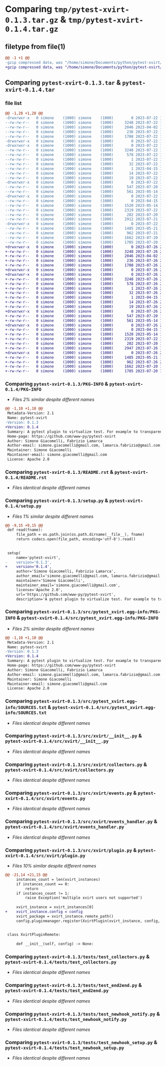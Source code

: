 # Comparing `tmp/pytest-xvirt-0.1.3.tar.gz` & `tmp/pytest-xvirt-0.1.4.tar.gz`

## filetype from file(1)

```diff
@@ -1 +1 @@
-gzip compressed data, was "/home/simone/Documents/python/pytest-xvirt/dist/.tmp-9q0acwc2/pytest-xvirt-0.1.3.tar", last modified: Sat Jul 22 17:19:45 2023, max compression
+gzip compressed data, was "/home/simone/Documents/python/pytest-xvirt/dist/.tmp-deh65j2b/pytest-xvirt-0.1.4.tar", last modified: Wed Jul 26 20:45:24 2023, max compression
```

## Comparing `pytest-xvirt-0.1.3.tar` & `pytest-xvirt-0.1.4.tar`

### file list

```diff
@@ -1,28 +1,28 @@
-drwxrwxr-x   0 simone    (1000) simone    (1000)        0 2023-07-22 17:19:45.000000 pytest-xvirt-0.1.3/
--rw-rw-r--   0 simone    (1000) simone    (1000)     3248 2023-07-22 17:19:45.000000 pytest-xvirt-0.1.3/PKG-INFO
--rw-rw-r--   0 simone    (1000) simone    (1000)     2046 2023-04-02 16:47:36.000000 pytest-xvirt-0.1.3/README.rst
--rw-rw-r--   0 simone    (1000) simone    (1000)      236 2023-07-22 17:19:45.000000 pytest-xvirt-0.1.3/setup.cfg
--rw-rw-r--   0 simone    (1000) simone    (1000)     1708 2023-07-22 17:19:39.000000 pytest-xvirt-0.1.3/setup.py
-drwxrwxr-x   0 simone    (1000) simone    (1000)        0 2023-07-22 17:19:45.000000 pytest-xvirt-0.1.3/src/
-drwxrwxr-x   0 simone    (1000) simone    (1000)        0 2023-07-22 17:19:45.000000 pytest-xvirt-0.1.3/src/pytest_xvirt.egg-info/
--rw-rw-r--   0 simone    (1000) simone    (1000)     3248 2023-07-22 17:19:45.000000 pytest-xvirt-0.1.3/src/pytest_xvirt.egg-info/PKG-INFO
--rw-rw-r--   0 simone    (1000) simone    (1000)      578 2023-07-22 17:19:45.000000 pytest-xvirt-0.1.3/src/pytest_xvirt.egg-info/SOURCES.txt
--rw-rw-r--   0 simone    (1000) simone    (1000)        1 2023-07-22 17:19:45.000000 pytest-xvirt-0.1.3/src/pytest_xvirt.egg-info/dependency_links.txt
--rw-rw-r--   0 simone    (1000) simone    (1000)       32 2023-07-22 17:19:45.000000 pytest-xvirt-0.1.3/src/pytest_xvirt.egg-info/entry_points.txt
--rw-rw-r--   0 simone    (1000) simone    (1000)        1 2023-04-15 17:04:00.000000 pytest-xvirt-0.1.3/src/pytest_xvirt.egg-info/not-zip-safe
--rw-rw-r--   0 simone    (1000) simone    (1000)       14 2023-07-22 17:19:45.000000 pytest-xvirt-0.1.3/src/pytest_xvirt.egg-info/requires.txt
--rw-rw-r--   0 simone    (1000) simone    (1000)       19 2023-07-22 17:19:45.000000 pytest-xvirt-0.1.3/src/pytest_xvirt.egg-info/top_level.txt
-drwxrwxr-x   0 simone    (1000) simone    (1000)        0 2023-07-22 17:19:45.000000 pytest-xvirt-0.1.3/src/xvirt/
--rw-rw-r--   0 simone    (1000) simone    (1000)      547 2023-07-20 14:54:06.000000 pytest-xvirt-0.1.3/src/xvirt/__init__.py
--rw-rw-r--   0 simone    (1000) simone    (1000)      561 2023-05-14 17:39:36.000000 pytest-xvirt-0.1.3/src/xvirt/collectors.py
-drwxrwxr-x   0 simone    (1000) simone    (1000)        0 2023-07-22 17:19:45.000000 pytest-xvirt-0.1.3/src/xvirt/empty/
--rw-rw-r--   0 simone    (1000) simone    (1000)        0 2023-04-15 18:10:34.000000 pytest-xvirt-0.1.3/src/xvirt/empty/__init__.py
--rw-rw-r--   0 simone    (1000) simone    (1000)     1520 2023-05-14 17:23:30.000000 pytest-xvirt-0.1.3/src/xvirt/events.py
--rw-rw-r--   0 simone    (1000) simone    (1000)     2319 2023-07-22 17:18:12.000000 pytest-xvirt-0.1.3/src/xvirt/events_handler.py
--rw-rw-r--   0 simone    (1000) simone    (1000)      202 2023-07-20 15:12:59.000000 pytest-xvirt-0.1.3/src/xvirt/newhooks.py
--rw-rw-r--   0 simone    (1000) simone    (1000)     2912 2023-07-21 14:29:29.000000 pytest-xvirt-0.1.3/src/xvirt/plugin.py
-drwxrwxr-x   0 simone    (1000) simone    (1000)        0 2023-07-22 17:19:45.000000 pytest-xvirt-0.1.3/tests/
--rw-rw-r--   0 simone    (1000) simone    (1000)     1485 2023-05-21 16:30:01.000000 pytest-xvirt-0.1.3/tests/test_collectors.py
--rw-rw-r--   0 simone    (1000) simone    (1000)      962 2023-07-21 14:34:52.000000 pytest-xvirt-0.1.3/tests/test_end2end.py
--rw-rw-r--   0 simone    (1000) simone    (1000)     1662 2023-07-20 15:12:59.000000 pytest-xvirt-0.1.3/tests/test_newhook_notify.py
--rw-rw-r--   0 simone    (1000) simone    (1000)     1705 2023-07-20 15:01:53.000000 pytest-xvirt-0.1.3/tests/test_newhook_setup.py
+drwxrwxr-x   0 simone    (1000) simone    (1000)        0 2023-07-26 20:45:24.000000 pytest-xvirt-0.1.4/
+-rw-rw-r--   0 simone    (1000) simone    (1000)     3248 2023-07-26 20:45:24.000000 pytest-xvirt-0.1.4/PKG-INFO
+-rw-rw-r--   0 simone    (1000) simone    (1000)     2046 2023-04-02 16:47:36.000000 pytest-xvirt-0.1.4/README.rst
+-rw-rw-r--   0 simone    (1000) simone    (1000)      236 2023-07-26 20:45:24.000000 pytest-xvirt-0.1.4/setup.cfg
+-rw-rw-r--   0 simone    (1000) simone    (1000)     1708 2023-07-26 20:44:46.000000 pytest-xvirt-0.1.4/setup.py
+drwxrwxr-x   0 simone    (1000) simone    (1000)        0 2023-07-26 20:45:24.000000 pytest-xvirt-0.1.4/src/
+drwxrwxr-x   0 simone    (1000) simone    (1000)        0 2023-07-26 20:45:24.000000 pytest-xvirt-0.1.4/src/pytest_xvirt.egg-info/
+-rw-rw-r--   0 simone    (1000) simone    (1000)     3248 2023-07-26 20:45:24.000000 pytest-xvirt-0.1.4/src/pytest_xvirt.egg-info/PKG-INFO
+-rw-rw-r--   0 simone    (1000) simone    (1000)      578 2023-07-26 20:45:24.000000 pytest-xvirt-0.1.4/src/pytest_xvirt.egg-info/SOURCES.txt
+-rw-rw-r--   0 simone    (1000) simone    (1000)        1 2023-07-26 20:45:24.000000 pytest-xvirt-0.1.4/src/pytest_xvirt.egg-info/dependency_links.txt
+-rw-rw-r--   0 simone    (1000) simone    (1000)       32 2023-07-26 20:45:24.000000 pytest-xvirt-0.1.4/src/pytest_xvirt.egg-info/entry_points.txt
+-rw-rw-r--   0 simone    (1000) simone    (1000)        1 2023-04-15 17:04:00.000000 pytest-xvirt-0.1.4/src/pytest_xvirt.egg-info/not-zip-safe
+-rw-rw-r--   0 simone    (1000) simone    (1000)       14 2023-07-26 20:45:24.000000 pytest-xvirt-0.1.4/src/pytest_xvirt.egg-info/requires.txt
+-rw-rw-r--   0 simone    (1000) simone    (1000)       19 2023-07-26 20:45:24.000000 pytest-xvirt-0.1.4/src/pytest_xvirt.egg-info/top_level.txt
+drwxrwxr-x   0 simone    (1000) simone    (1000)        0 2023-07-26 20:45:24.000000 pytest-xvirt-0.1.4/src/xvirt/
+-rw-rw-r--   0 simone    (1000) simone    (1000)      547 2023-07-20 14:54:06.000000 pytest-xvirt-0.1.4/src/xvirt/__init__.py
+-rw-rw-r--   0 simone    (1000) simone    (1000)      561 2023-05-14 17:39:36.000000 pytest-xvirt-0.1.4/src/xvirt/collectors.py
+drwxrwxr-x   0 simone    (1000) simone    (1000)        0 2023-07-26 20:45:24.000000 pytest-xvirt-0.1.4/src/xvirt/empty/
+-rw-rw-r--   0 simone    (1000) simone    (1000)        0 2023-04-15 18:10:34.000000 pytest-xvirt-0.1.4/src/xvirt/empty/__init__.py
+-rw-rw-r--   0 simone    (1000) simone    (1000)     1520 2023-05-14 17:23:30.000000 pytest-xvirt-0.1.4/src/xvirt/events.py
+-rw-rw-r--   0 simone    (1000) simone    (1000)     2319 2023-07-22 17:18:12.000000 pytest-xvirt-0.1.4/src/xvirt/events_handler.py
+-rw-rw-r--   0 simone    (1000) simone    (1000)      202 2023-07-20 15:12:59.000000 pytest-xvirt-0.1.4/src/xvirt/newhooks.py
+-rw-rw-r--   0 simone    (1000) simone    (1000)     2947 2023-07-26 19:57:35.000000 pytest-xvirt-0.1.4/src/xvirt/plugin.py
+drwxrwxr-x   0 simone    (1000) simone    (1000)        0 2023-07-26 20:45:24.000000 pytest-xvirt-0.1.4/tests/
+-rw-rw-r--   0 simone    (1000) simone    (1000)     1485 2023-05-21 16:30:01.000000 pytest-xvirt-0.1.4/tests/test_collectors.py
+-rw-rw-r--   0 simone    (1000) simone    (1000)      962 2023-07-26 20:43:55.000000 pytest-xvirt-0.1.4/tests/test_end2end.py
+-rw-rw-r--   0 simone    (1000) simone    (1000)     1662 2023-07-20 15:12:59.000000 pytest-xvirt-0.1.4/tests/test_newhook_notify.py
+-rw-rw-r--   0 simone    (1000) simone    (1000)     1705 2023-07-20 15:01:53.000000 pytest-xvirt-0.1.4/tests/test_newhook_setup.py
```

### Comparing `pytest-xvirt-0.1.3/PKG-INFO` & `pytest-xvirt-0.1.4/PKG-INFO`

 * *Files 2% similar despite different names*

```diff
@@ -1,10 +1,10 @@
 Metadata-Version: 2.1
 Name: pytest-xvirt
-Version: 0.1.3
+Version: 0.1.4
 Summary: A pytest plugin to virtualize test. For example to transparently running them on a remote box.
 Home-page: https://github.com/www-py/pytest-xvirt
 Author: Simone Giacomelli, Fabrizio Lamarca
 Author-email: simone.giacomelli@gmail.com, lamarca.fabrizio@gmail.com
 Maintainer: Simone Giacomelli
 Maintainer-email: simone.giacomelli@gmail.com
 License: Apache 2.0
```

### Comparing `pytest-xvirt-0.1.3/README.rst` & `pytest-xvirt-0.1.4/README.rst`

 * *Files identical despite different names*

### Comparing `pytest-xvirt-0.1.3/setup.py` & `pytest-xvirt-0.1.4/setup.py`

 * *Files 1% similar despite different names*

```diff
@@ -9,15 +9,15 @@
 def read(fname):
     file_path = os.path.join(os.path.dirname(__file__), fname)
     return codecs.open(file_path, encoding='utf-8').read()
 
 
 setup(
     name='pytest-xvirt',
-    version='0.1.3',
+    version='0.1.4',
     author='Simone Giacomelli, Fabrizio Lamarca',
     author_email='simone.giacomelli@gmail.com, lamarca.fabrizio@gmail.com',
     maintainer='Simone Giacomelli',
     maintainer_email='simone.giacomelli@gmail.com',
     license='Apache 2.0',
     url='https://github.com/www-py/pytest-xvirt',
     description='A pytest plugin to virtualize test. For example to transparently running them on a remote box.',
```

### Comparing `pytest-xvirt-0.1.3/src/pytest_xvirt.egg-info/PKG-INFO` & `pytest-xvirt-0.1.4/src/pytest_xvirt.egg-info/PKG-INFO`

 * *Files 2% similar despite different names*

```diff
@@ -1,10 +1,10 @@
 Metadata-Version: 2.1
 Name: pytest-xvirt
-Version: 0.1.3
+Version: 0.1.4
 Summary: A pytest plugin to virtualize test. For example to transparently running them on a remote box.
 Home-page: https://github.com/www-py/pytest-xvirt
 Author: Simone Giacomelli, Fabrizio Lamarca
 Author-email: simone.giacomelli@gmail.com, lamarca.fabrizio@gmail.com
 Maintainer: Simone Giacomelli
 Maintainer-email: simone.giacomelli@gmail.com
 License: Apache 2.0
```

### Comparing `pytest-xvirt-0.1.3/src/pytest_xvirt.egg-info/SOURCES.txt` & `pytest-xvirt-0.1.4/src/pytest_xvirt.egg-info/SOURCES.txt`

 * *Files identical despite different names*

### Comparing `pytest-xvirt-0.1.3/src/xvirt/__init__.py` & `pytest-xvirt-0.1.4/src/xvirt/__init__.py`

 * *Files identical despite different names*

### Comparing `pytest-xvirt-0.1.3/src/xvirt/collectors.py` & `pytest-xvirt-0.1.4/src/xvirt/collectors.py`

 * *Files identical despite different names*

### Comparing `pytest-xvirt-0.1.3/src/xvirt/events.py` & `pytest-xvirt-0.1.4/src/xvirt/events.py`

 * *Files identical despite different names*

### Comparing `pytest-xvirt-0.1.3/src/xvirt/events_handler.py` & `pytest-xvirt-0.1.4/src/xvirt/events_handler.py`

 * *Files identical despite different names*

### Comparing `pytest-xvirt-0.1.3/src/xvirt/plugin.py` & `pytest-xvirt-0.1.4/src/xvirt/plugin.py`

 * *Files 10% similar despite different names*

```diff
@@ -21,14 +21,15 @@
     instances_count = len(xvirt_instances)
     if instances_count == 0:
         return
     if instances_count != 1:
         raise Exception('multiple xvirt users not supported')
 
     xvirt_instance = xvirt_instances[0]
+    xvirt_instance.config = config
     xvirt_package = xvirt_instance.remote_path()
     config.pluginmanager.register(XvirtPlugin(xvirt_instance, config, xvirt_package), "xvirt-plugin-server")
 
 
 class XvirtPluginRemote:
 
     def __init__(self, config) -> None:
```

### Comparing `pytest-xvirt-0.1.3/tests/test_collectors.py` & `pytest-xvirt-0.1.4/tests/test_collectors.py`

 * *Files identical despite different names*

### Comparing `pytest-xvirt-0.1.3/tests/test_end2end.py` & `pytest-xvirt-0.1.4/tests/test_end2end.py`

 * *Files identical despite different names*

### Comparing `pytest-xvirt-0.1.3/tests/test_newhook_notify.py` & `pytest-xvirt-0.1.4/tests/test_newhook_notify.py`

 * *Files identical despite different names*

### Comparing `pytest-xvirt-0.1.3/tests/test_newhook_setup.py` & `pytest-xvirt-0.1.4/tests/test_newhook_setup.py`

 * *Files identical despite different names*

